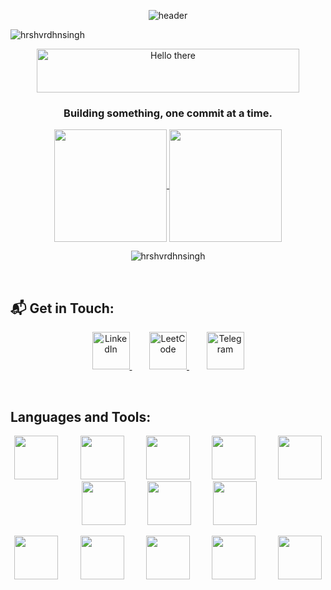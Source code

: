 <p align="center">
  <img src="https://raw.githubusercontent.com/halfrost/halfrost/master/icons/header_1.png" alt="header" />
</p>

<p align="left"> <img src="https://komarev.com/ghpvc/?username=hrshvrdhnsingh&label=visitors&color=0e75b6&style=flat" alt="hrshvrdhnsingh" /> </p> 

<p align="center">
  <a href="https://cooltext.com"><img src="https://images.cooltext.com/5730979.png" width="420" height="70" alt="Hello there" /></a>
</p>

<h3 align="center">Building something, one commit at a time.</h3>


<p align="center">
  <a href="https://github.com/hrshvrdhnsingh/github-readme-stats">
    <img height="180" align="center" src="https://github-readme-stats.vercel.app/api?username=hrshvrdhnsingh&show_icons=true&theme=tokyonight&hide_border=true" />
  </a> <a href="https://github.com/hrshvrdhnsingh/convoychat">
    <img height="180" align="center" src="https://github-readme-stats.vercel.app/api/top-langs/?username=hrshvrdhnsingh&theme=tokyonight&show_icons=true&hide_border=true&layout=compact" />
  </a>
</p> 
<p align="center">
  <img align="center" src="https://github-readme-streak-stats.herokuapp.com/?user=hrshvrdhnsingh&theme=tokyonight&hide_border=true" alt="hrshvrdhnsingh" />
</p>

<br/>

<h2 align="left">📬 Get in Touch:</h3>

<p align="center">
  <a href="https://linkedin.com/in/harshvardhan-singh-4p3sh17" target="_blank">
    <img src="https://raw.githubusercontent.com/rahuldkjain/github-profile-readme-generator/master/src/images/icons/Social/linked-in-alt.svg" alt="LinkedIn" width="60" height="60" />
  </a> &nbsp;&nbsp;&nbsp;&nbsp;&nbsp;&nbsp;

  <a href="https://www.leetcode.com/_culerforever_" target="_blank">
    <img src="https://raw.githubusercontent.com/rahuldkjain/github-profile-readme-generator/master/src/images/icons/Social/leet-code.svg" alt="LeetCode" width="60" height="60" />
  </a> &nbsp;&nbsp;&nbsp;&nbsp;&nbsp;&nbsp;

  <a href="https://t.me/ReallyThough10" target="_blank">
    <img src="https://cdn.jsdelivr.net/gh/simple-icons/simple-icons/icons/telegram.svg" alt="Telegram" width="60" height="60" />
  </a>
</p>

<br />

<h2 align="left">Languages and Tools:</h3>
<p align="center">
  <img src="https://cdn.jsdelivr.net/gh/devicons/devicon@latest/icons/vscode/vscode-original.svg" width="70" />&nbsp;&nbsp;&nbsp;&nbsp;&nbsp;&nbsp;&nbsp;&nbsp;
  <img src="https://cdn.jsdelivr.net/gh/devicons/devicon@latest/icons/react/react-original.svg" width="70" />&nbsp;&nbsp;&nbsp;&nbsp;&nbsp;&nbsp;&nbsp;&nbsp;
  <img src="https://cdn.jsdelivr.net/gh/devicons/devicon@latest/icons/javascript/javascript-original.svg" width="70" />&nbsp;&nbsp;&nbsp;&nbsp;&nbsp;&nbsp;&nbsp;&nbsp;
  <img src="https://cdn.jsdelivr.net/gh/devicons/devicon@latest/icons/express/express-original.svg" width="70" />&nbsp;&nbsp;&nbsp;&nbsp;&nbsp;&nbsp;&nbsp;&nbsp;
  <img src="https://cdn.jsdelivr.net/gh/devicons/devicon@latest/icons/nextjs/nextjs-original.svg" width="70" />&nbsp;&nbsp;&nbsp;&nbsp;&nbsp;&nbsp;&nbsp;&nbsp;
  <img src="https://cdn.jsdelivr.net/gh/devicons/devicon@latest/icons/spring/spring-original.svg" width="70" />&nbsp;&nbsp;&nbsp;&nbsp;&nbsp;&nbsp;&nbsp;&nbsp;
  <img src="https://cdn.jsdelivr.net/gh/devicons/devicon@latest/icons/java/java-original.svg" width="70" />&nbsp;&nbsp;&nbsp;&nbsp;&nbsp;&nbsp;&nbsp;&nbsp;
  <img src="https://cdn.jsdelivr.net/gh/devicons/devicon@latest/icons/bootstrap/bootstrap-original.svg" width="70" />&nbsp;&nbsp;&nbsp;&nbsp;&nbsp;&nbsp;&nbsp;&nbsp;
</p>
<p align="center">
  <img src="https://cdn.jsdelivr.net/gh/devicons/devicon@latest/icons/mongodb/mongodb-plain-wordmark.svg" width="70" />&nbsp;&nbsp;&nbsp;&nbsp;&nbsp;&nbsp;&nbsp;&nbsp;
  <img src="https://cdn.jsdelivr.net/gh/devicons/devicon@latest/icons/mysql/mysql-original-wordmark.svg" width="70" />&nbsp;&nbsp;&nbsp;&nbsp;&nbsp;&nbsp;&nbsp;&nbsp;
  <img src="https://cdn.jsdelivr.net/gh/devicons/devicon@latest/icons/nodejs/nodejs-original-wordmark.svg" width="70" />&nbsp;&nbsp;&nbsp;&nbsp;&nbsp;&nbsp;&nbsp;&nbsp;
  <img src="https://cdn.jsdelivr.net/gh/devicons/devicon@latest/icons/postman/postman-original.svg" width="70" />&nbsp;&nbsp;&nbsp;&nbsp;&nbsp;&nbsp;&nbsp;&nbsp;
  <img src="https://cdn.jsdelivr.net/gh/devicons/devicon@latest/icons/tailwindcss/tailwindcss-original.svg" width="70" />&nbsp;&nbsp;&nbsp;&nbsp;&nbsp;&nbsp;&nbsp;&nbsp;
</p>



